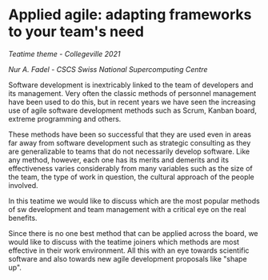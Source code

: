 # Applied agile: adapting frameworks to your team's need

*Teatime theme - Collegeville 2021*

*Nur A. Fadel - CSCS Swiss National Supercomputing Centre*

Software development is inextricably linked to the team of developers and its management. Very often the classic methods of personnel management have been used to do this, but in recent years we have seen the increasing use of agile software development methods such as Scrum, Kanban board, extreme programming and others. 

These methods have been so successful that they are used even in areas far away from software development such as strategic consulting as they are generalizable to teams that do not necessarily develop software.  Like any method, however, each one has its merits and demerits and its effectiveness varies considerably from many variables such as the size of the team, the type of work in question, the cultural approach of the people involved.

In this teatime we would like to discuss which are the most popular methods of sw development and team management with a critical eye on the real benefits.

Since there is no one best method that can be applied across the board, we would like to discuss with the teatime joiners which methods are most effective in their work environment.  All this with an eye towards scientific software and also towards new agile development proposals like "shape up".
